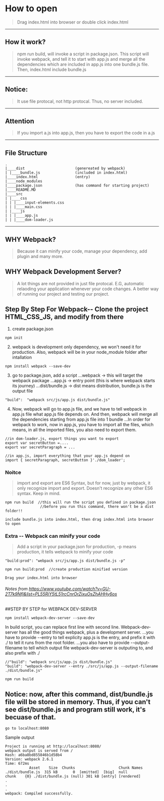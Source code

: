 # How to open
> Drag index.html into browser or double click index.html
---
## How it work?
> npm run build, will invoke a script in package.json. This script will invoke webpack, and tell it to start with app.js and merge all the dependencies which are included in app.js into one bundle.js file. 
> Then, index.html include bundle.js
---
## Notice:
> It use file protocal, not http protocal. Thus, no server included.
---
## Attention
> If you import a.js into app.js, then you have to export the code in a.js
---
## File Structure
```
.
|____dist                       (genereated by webpack)
| |____bundle.js                (included in index.html)
|____index.html                 (entry)
|____node_modules
|____package.json               (has command for starting project)
|____README.MD
|____src
| |____css
| | |____input-elements.css
| | |____main.css
| |____js
| | |____app.js
| | |____dom-loader.js

```
---
## WHY Webpack?
> Because it can minify your code, manage your dependency, add plugin and many more. 
## WHY Webpack Development Server?
> A lot things are not provided in just file protocal. E.G, automatic relaoding your application whenever your code changes. A better way of running our project and testing our project.

## Step By Step For Webpack-- Clone the project HTML_CSS_JS, and modify from there

1. create package.json
```
npm init
```

2. webpack is development only dependency, we won't need it for production. Also, webpack will be in your node_module folder after intallation
```
npm install webpack --save-dev  
```

3. go to package.json, add a script
...webpack -> this will target the webpack package 
...app.js  -> entry point (this is where webpack starts its journey)
...dist/bundle.js -> dist means distribution, bundle.js is the output file
```
"build":  "webpack src/js/app.js dist/bundle.js"
```
4. Now, webpack will go to app.js file, and we have to tell webpack in app.js file what app.js file depends on. And then, webpack will merge all the dependencies starting from app.js file into 1 bundle
...In order for webpack to work, now in app.js, you have to import all the files, which means, in all the imported files, you also need to export them.

```
//in dom-loader.js, export things you want to export
export var secretButton =....
export var secretParagraph = ...
```

```
//in app.js, import everything that your app.js depend on
import { secretParagraph, secretButton }'./dom_loader';
```

### Noitce
> import and export are ES6 Syntax, but for now, just by webpack, it only recognize import and export. Doesn't recognize any other ES6 syntax. Keep in mind.

```
npm run build  //this will run the script you defined in package.json
                //before you run this command, there won't be a dist folder!!
``` 

```
include bundle.js into index.html, then drag index.html into browser to open
```

### Extra -- Webpack can minify your code
> Add a script in your package.json for production, -p means production, it tells webpack to minify your code
```
"build:prod": "webpack src/js/app.js dist/bundle.js -p"
```
```
npm run build:prod  //create production minified version
```
```
Drag your index.html into browser
```
###### Notes from https://www.youtube.com/watch?v=GU-2T7k9NfI&list=PL55RiY5tL51rcCnrOrZixuOsZhAHHy6os



##STEP BY STEP for WEBPACK DEV-SERVER
```
npm install webpack-dev-server --save-dev
```
In build script, you can replace first line with second line. Webpack-dev-server has all the good things webpack, plus a development server.
...you have to provide --entry to tell explicity app.js is the entry, and prefix it with ./ to tell it runs from the root folder.
...you also have to provide --output-filename to tell which output file webpack-dev-server is outputing to, and also prefix with ./
```
//"build": "webpack src/js/app.js dist/bundle.js"
"build": "webpack-dev-server --entry ./src/js/app.js --output-filename ./dist/bundle.js"
```
```
npm run build
```
## Notice: now, after this command, dist/bundle.js file will be stored in memory. Thus, if you can't see dist/bundle.js and program still work, it's becuase of that.

```
go to localhost:8080
```
Sample output
```
Project is running at http://localhost:8080/
webpack output is served from /
Hash: a6ba8bd855846b1d58b4
Version: webpack 2.6.1
Time: 672ms
           Asset    Size  Chunks                    Chunk Names
./dist/bundle.js  315 kB       0  [emitted]  [big]  null
chunk    {0} ./dist/bundle.js (null) 301 kB [entry] [rendered]
.
.
.
webpack: Compiled successfully.
```

